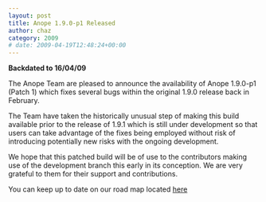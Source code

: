 ```yaml
---
layout: post
title: Anope 1.9.0-p1 Released
author: chaz
category: 2009
# date: 2009-04-19T12:48:24+00:00
---
```


<b>Backdated to 16/04/09</b>

The Anope Team are pleased to announce the availability of Anope 1.9.0-p1 (Patch 1) which fixes several bugs within the original 1.9.0 release back in February.

The Team have taken the historically unusual step of making this build available prior to the release of 1.9.1 which is still under development so that users can take advantage of the fixes being employed without risk of introducing potentially new risks with the ongoing development.

We hope that this patched build will be of use to the contributors making use of the development branch this early in its conception. We are very grateful to them for their support and contributions.

You can keep up to date on our road map located <a href=https://anope.svn.sf.net/viewvc/anope/trunk/TODO>here</a>
